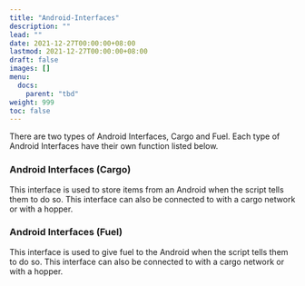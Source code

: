 ```yaml
---
title: "Android-Interfaces"
description: ""
lead: ""
date: 2021-12-27T00:00:00+08:00
lastmod: 2021-12-27T00:00:00+08:00
draft: false
images: []
menu: 
  docs:
    parent: "tbd"
weight: 999
toc: false
---
```


There are two types of Android Interfaces, Cargo and Fuel.
Each type of Android Interfaces have their own function listed below.

### Android Interfaces (Cargo)

This interface is used to store items from an Android when the script tells them to do so.
This interface can also be connected to with a cargo network or with a hopper.

### Android Interfaces (Fuel)

This interface is used to give fuel to the Android when the script tells them to do so.
This interface can also be connected to with a cargo network or with a hopper.
